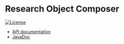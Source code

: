 # Research Object Composer

[![License](https://img.shields.io/badge/License-Apache%202.0-blue.svg)](https://opensource.org/licenses/Apache-2.0)

* [API documentation](https://researchobject.github.io/research-object-composer/api)
* [JavaDoc](https://researchobject.github.io/research-object-composer/javadoc)
